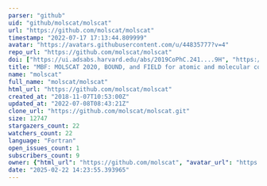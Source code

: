 ```yaml
---
parser: "github"
uid: "github/molscat/molscat"
url: "https://github.com/molscat/molscat"
timestamp: "2022-07-17 17:13:44.809999"
avatar: "https://avatars.githubusercontent.com/u/44835777?v=4"
repo_url: "https://github.com/molscat/molscat"
doi: ["https://ui.adsabs.harvard.edu/abs/2019CoPhC.241....9H", "https://ui.adsabs.harvard.edu/abs/2020ascl.soft10001H/abstract"]
title: "MBF: MOLSCAT 2020, BOUND, and FIELD for atomic and molecular collisions"
name: "molscat"
full_name: "molscat/molscat"
html_url: "https://github.com/molscat/molscat"
created_at: "2018-11-07T10:53:00Z"
updated_at: "2022-07-08T08:43:21Z"
clone_url: "https://github.com/molscat/molscat.git"
size: 12747
stargazers_count: 22
watchers_count: 22
language: "Fortran"
open_issues_count: 1
subscribers_count: 9
owner: {"html_url": "https://github.com/molscat", "avatar_url": "https://avatars.githubusercontent.com/u/44835777?v=4", "login": "molscat", "type": "Organization"}
date: "2025-02-22 14:23:55.393965"
---
```

